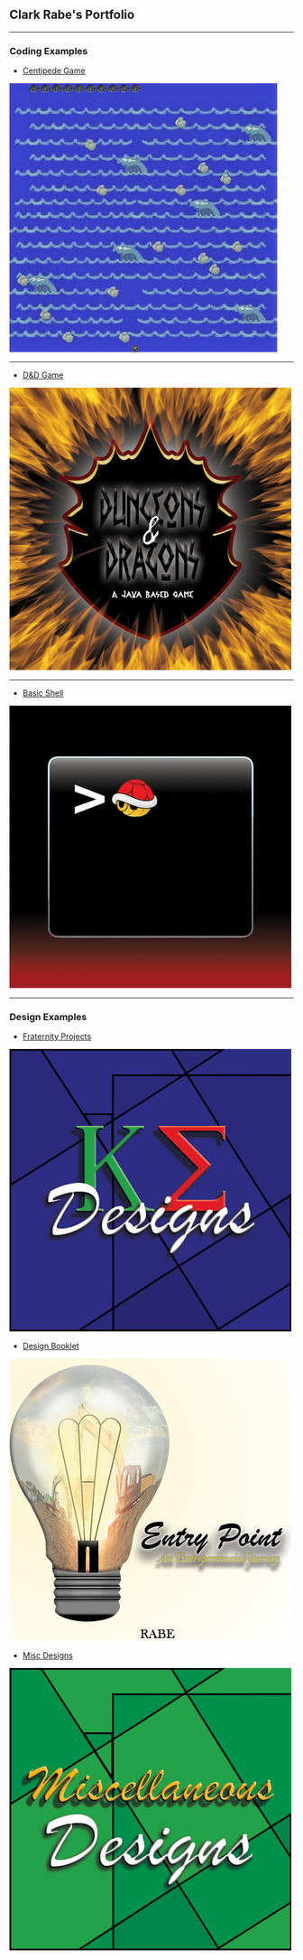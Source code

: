 ## Clark Rabe's Portfolio

---

### Coding Examples

- [Centipede Game](https://github.com/ClarkRabe/Centipede-Game)
<img src="images/centipedeGame.JPG?raw=true"/>

---
- [D&D Game](https://github.com/ClarkRabe/Dungeon-Game)
<img src="images/dndimg.jpg?raw=true"/>

---
- [Basic Shell](https://github.com/ClarkRabe/Basic_Shell)
<img src="images/shellimg.jpg?raw=true"/>

---

### Design Examples

- [Fraternity Projects](https://github.com/ClarkRabe/clarkrabe.github.io/tree/master/Fraternity_Designs)
<img src="images/ke_cover.jpg?raw=true"/>

- [Design Booklet](/pdf/desn216_final-booklet_120919_v2_CR.pdf)
<img src="images/project_cover.jpg?raw=true"/>

- [Misc Designs](/Misc_Designs)
<img src="images/misc_cover.jpg?raw=true"/>





